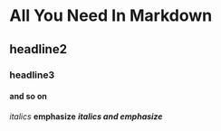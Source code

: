 # All You Need In Markdown
## headline2
### headline3
#### and so on
*italics*
**emphasize**
***italics and emphasize***
